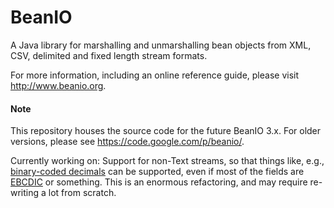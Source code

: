 BeanIO
======

A Java library for marshalling and unmarshalling bean objects from XML, CSV, delimited and fixed length stream formats.

For more information, including an online reference guide, please visit http://www.beanio.org.

#### Note
This repository houses the source code for the future BeanIO 3.x.  For older versions, please see https://code.google.com/p/beanio/.
 
Currently working on: Support for non-Text streams, so that things like, e.g.,
[binary-coded decimals](https://en.wikipedia.org/wiki/Binary-coded_decimal) can be supported, even if most of the
fields are [EBCDIC](https://en.wikipedia.org/wiki/EBCDIC) or something. This is an enormous refactoring, and may require
re-writing a lot from scratch.
